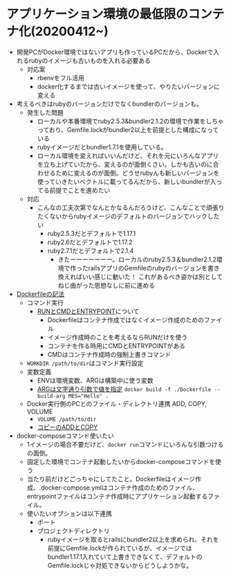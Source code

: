 # アプリケーション環境の最低限のコンテナ化(20200412~)
- 開発PCがDocker環境ではないアプリも作っているPCだから、Dockerで入れるrubyのイメージも古いものを入れる必要ある
  - 対応案
    - rbenvをフル活用
    - docker化するまでは古いイメージを使って、やりたいバージョンに変える
- 考えるべきはrubyのバージョンだけでなくbundlerのバージョンも。
  - 発生した問題
    - ローカルや本番環境でruby2.5.3&bundler2.1.2の環境で作業をしちゃっており、Gemfile.lockがbundler2以上を前提とした構成になっている
    - rubyイメージだとbundler1.7.1を使用している。
    - ローカル環境を変えればいいんだけど、それを元にいろんなアプリを立ち上げていたから、変えるのが面倒くさい。しかも古いのに合わせるために変えるのが面倒。どうせrubyんも新しいバージョンを使っていきたいベクトルに載ってるんだから、新しいbundlerが入ってる前提でことを進めたい
  - 対応
    - こんなの工夫次第でなんとかなるんだろうけど、こんなことで頑張りたくないからrubyイメージのデフォルトのバージョンでハックしたい
      - ruby2.5.3だとデフォルトで1.17.1
      - ruby2.6だとデフォルトで1.17.2
      - ruby2.7.1だとデフォルトで2.1.4
        - きたーーーーーーー。ローカルのruby2.5.3＆bundler2.1.2環境で作ったrailsアプリのGemfileのrubyのバージョンを書き換えればいい感じに動いた！ これがあるべき姿かは別としてねじ曲がった思想なしに前に進める
- [Dockerfileの記法](http://docs.docker.jp/engine/reference/builder.html)
  - コマンド実行
    - [RUNとCMDとENTRYPOINT](https://shinkufencer.hateblo.jp/entry/2019/01/28/225553)について
      - Dockerfileはコンテナ作成ではなくイメージ作成のためのファイル
      - イメージ作成時のことを考えるならRUNだけを使う
      - コンテナを作る時用にCMDとENTRYPOINTがある
      - CMDはコンテナ作成時の強制上書きコマンド
  - `WORKDIR /path/to/dir`はコマンド実行設定
  - 変数定義
    - ENVは環境変数、ARGは構築中に使う変数
    - [ARGは文字通り引数で値を指定](https://techblog.recochoku.jp/1979) `docker build -f ./Dockerfile --build-arg MES="Hello" .`
  - Docker実行側のPCとのファイル・ディレクトリ連携 ADD, COPY, VOLUME
    - `VOLUME /path/to/dir`
    - [コピーのADDとCOPY](https://qiita.com/YumaInaura/items/1647e509f83462a37494)
- docker-composeコマンド使いたい
  - 1イメージの場合不要だけど、`docker run`コマンドにいろんな引数つけるの面倒。
  - 固定した環境でコンテナ起動したいからdocker-composeコマンドを使う
  - 当たり前だけどごっちゃにしてたこと。Dockerfileはイメージ作成、.docker-compose.ymlはコンテナ作成のためのファイル、entrypointファイルはコンテナ作成時にアプリケーション起動するファイル。
  - 使いたいオプションは以下連携
    - ポート
    - プロジェクトディレクトリ
      - rubyイメージを取るとrailsにbundler2以上を求められ、それを前提にGemfile.lockが作られているが、イメージではbundler1.17.1入れていて上書きできなくて、デフォルトのGemfile.lockじゃ対処できないからどうしようかな。